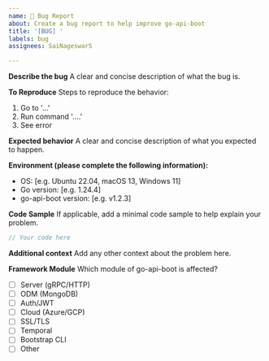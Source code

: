 ```yaml
---
name: 🐛 Bug Report
about: Create a bug report to help improve go-api-boot
title: '[BUG] '
labels: bug
assignees: SaiNageswarS

---
```


**Describe the bug**
A clear and concise description of what the bug is.

**To Reproduce**
Steps to reproduce the behavior:
1. Go to '...'
2. Run command '....'
3. See error

**Expected behavior**
A clear and concise description of what you expected to happen.

**Environment (please complete the following information):**
- OS: [e.g. Ubuntu 22.04, macOS 13, Windows 11]
- Go version: [e.g. 1.24.4]
- go-api-boot version: [e.g. v1.2.3]

**Code Sample**
If applicable, add a minimal code sample to help explain your problem.

```go
// Your code here
```

**Additional context**
Add any other context about the problem here.

**Framework Module**
Which module of go-api-boot is affected?
- [ ] Server (gRPC/HTTP)
- [ ] ODM (MongoDB)
- [ ] Auth/JWT
- [ ] Cloud (Azure/GCP)
- [ ] SSL/TLS
- [ ] Temporal
- [ ] Bootstrap CLI
- [ ] Other

